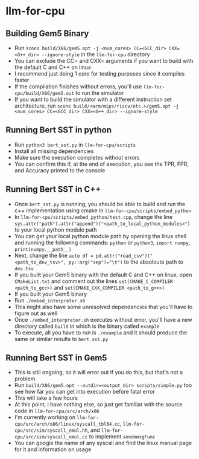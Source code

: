 # llm-for-cpu

## Building Gem5 Binary
* Run `scons build/X86/gem5.opt -j <num_cores> CC=<GCC_dir> CXX=<G++_dir> --ignore-style` in the `llm-for-cpu` directory
* You can exclude the CC= and CXX= arguments if you want to build with the default C and C++ on linux
* I recommend just doing 1 core for testing purposes since it compiles faster
* If the compilation finishes without errors, you'll use `llm-for-cpu/build/X86/gem5.out` to run the simulator
* If you want to build the simulator with a different instruction set architecture, run `scons build/<arm/mips/riscv/etc.>/gem5.opt -j <num_cores> CC=<GCC_dir> CXX=<G++_dir> --ignore-style` 

## Running Bert SST in python
* Run `python3 bert_sst.py` in `llm-for-cpu/scripts`
* Install all missing dependencies
* Make sure the execution completes without errors
* You can confirm this if, at the end of execution, you see the TPR, FPR, and Accuracy printed to the console

## Running Bert SST in C++
* Once `bert_sst.py` is running, you should be able to build and run the c++ implementation using cmake in `llm-for-cpu/scripts/embed_python`
* In `llm-for-cpu/scripts/embed_python/test.cpp`, change the line `sys.attr("path").attr("append")("<path_to_local_python_modules>")` to your local python module path
* You can get your local python module path by opening the linux shell and running the following commands: `python` or `python3`, `import numpy`, `print(numpy.__path__)`
* Next, change the line `auto df = pd.attr("read_csv")("<path_to_dev_tsv>", py::arg("sep")="\t")` to the absoloute path to `dev.tsv`
* If you built your Gem5 binary with the default C and C++ on linux, open `CMakeList.txt` and comment out the lines `set(CMAKE_C_COMPILER <path_to_gcc>)` and `set(CMAKE_CXX_COMPILER <path_to_g++>)`
* If you built your Gem5 binary
* Run `./embed_interpreter.sh`
* This might also have some unresolved dependencies that you'll have to figure out as well
* Once `./embed_interpreter.sh` executes without error, you'll have a new directory called `build` in which is the binary called `example`
* To execute, all you have to run is `./example` and it should produce the same or similar results to `bert_sst.py`

## Running Bert SST in Gem5
* This is still ongoing, so it will error out if you do this, but that's not a problem
* Run `build/X86/gem5.opt --outdir=<output_dir> scripts/simple.py` too see how far you can get into execution before fatal error
* This will take a few hours
* At this point, i have nothing else, so just get familiar with the source code in `llm-for-cpu/src/arch/x86`
* I'm currently working on `llm-for-cpu/src/arch/x86/linux/syscall_tbl64.cc`, `llm-for-cpu/src/sim/syscall_emul.hh`, and `llm-for-cpu/src/sim/syscall_emul.cc` to implement `sendmmsgFunc`
* You can google the name of any syscall and find the linux manual page for it and information on usage
